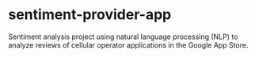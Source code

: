 # sentiment-provider-app
Sentiment analysis project using natural language processing (NLP) to analyze reviews of cellular operator applications in the Google App Store.
